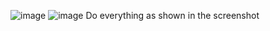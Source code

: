 ![image](https://github.com/ImtubHub/Imtub/assets/166229517/5aa3dad6-abca-4c50-a3f6-379333327b89)
![image](https://github.com/ImtubHub/Imtub/assets/166229517/2c53ea74-84ba-4efb-b99a-b2ab85ee46c6)
Do everything as shown in the screenshot
